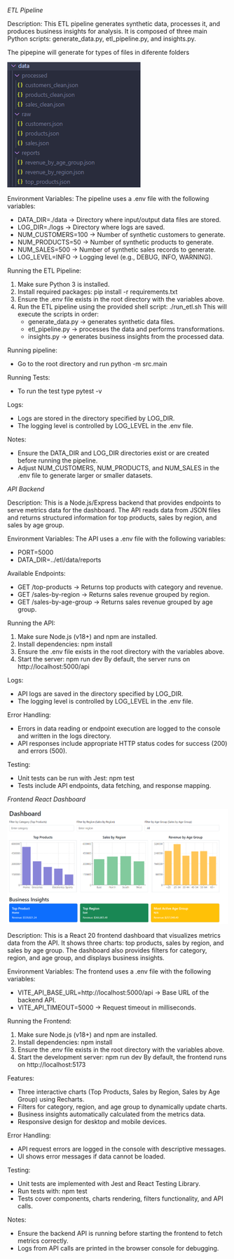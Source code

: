 *ETL Pipeline*

Description: This ETL pipeline generates synthetic data, processes it, and produces business insights for analysis. It is composed of three main Python scripts: generate_data.py, etl_pipeline.py, and insights.py.

The pipepine will generate for types of files in diferente folders

![alt text](etl_result.png)

Environment Variables: The pipeline uses a .env file with the following variables:
* DATA_DIR=./data → Directory where input/output data files are stored.
* LOG_DIR=./logs → Directory where logs are saved.
* NUM_CUSTOMERS=100 → Number of synthetic customers to generate.
* NUM_PRODUCTS=50 → Number of synthetic products to generate.
* NUM_SALES=500 → Number of synthetic sales records to generate.
* LOG_LEVEL=INFO → Logging level (e.g., DEBUG, INFO, WARNING).

Running the ETL Pipeline:
1. Make sure Python 3 is installed.
2. Install required packages: pip install -r requirements.txt
3. Ensure the .env file exists in the root directory with the variables above.
4. Run the ETL pipeline using the provided shell script:
   ./run_etl.sh
   This will execute the scripts in order:
   - generate_data.py → generates synthetic data files.
   - etl_pipeline.py → processes the data and performs transformations.
   - insights.py → generates business insights from the processed data.

Running pipeline:
- Go to the root directory and run python -m src.main

Running Tests:
- To run the test type pytest -v

Logs:
- Logs are stored in the directory specified by LOG_DIR.
- The logging level is controlled by LOG_LEVEL in the .env file.

Notes:
- Ensure the DATA_DIR and LOG_DIR directories exist or are created before running the pipeline.
- Adjust NUM_CUSTOMERS, NUM_PRODUCTS, and NUM_SALES in the .env file to generate larger or smaller datasets.

*API Backend*

Description: This is a Node.js/Express backend that provides endpoints to serve metrics data for the dashboard. The API reads data from JSON files and returns structured information for top products, sales by region, and sales by age group.

Environment Variables: The API uses a .env file with the following variables:
* PORT=5000
* DATA_DIR=../etl/data/reports


Available Endpoints:
- GET /top-products → Returns top products with category and revenue.
- GET /sales-by-region → Returns sales revenue grouped by region.
- GET /sales-by-age-group → Returns sales revenue grouped by age group.

Running the API:
1. Make sure Node.js (v18+) and npm are installed.
2. Install dependencies: npm install
3. Ensure the .env file exists in the root directory with the variables above.
4. Start the server:
   npm run dev
   By default, the server runs on http://localhost:5000/api

Logs:
- API logs are saved in the directory specified by LOG_DIR.
- The logging level is controlled by LOG_LEVEL in the .env file.

Error Handling:
- Errors in data reading or endpoint execution are logged to the console and written in the logs directory.
- API responses include appropriate HTTP status codes for success (200) and errors (500).

Testing:
- Unit tests can be run with Jest:
  npm test
- Tests include API endpoints, data fetching, and response mapping.

*Frontend React Dashboard*

![alt text](frontend_result.png)

Description: This is a React 20 frontend dashboard that visualizes metrics data from the API. It shows three charts: top products, sales by region, and sales by age group. The dashboard also provides filters for category, region, and age group, and displays business insights.

Environment Variables: The frontend uses a .env file with the following variables:
* VITE_API_BASE_URL=http://localhost:5000/api → Base URL of the backend API.
* VITE_API_TIMEOUT=5000 → Request timeout in milliseconds.

Running the Frontend:
1. Make sure Node.js (v18+) and npm are installed.
2. Install dependencies: npm install
3. Ensure the .env file exists in the root directory with the variables above.
4. Start the development server:
   npm run dev
   By default, the frontend runs on http://localhost:5173

Features:
- Three interactive charts (Top Products, Sales by Region, Sales by Age Group) using Recharts.
- Filters for category, region, and age group to dynamically update charts.
- Business insights automatically calculated from the metrics data.
- Responsive design for desktop and mobile devices.

Error Handling:
- API request errors are logged in the console with descriptive messages.
- UI shows error messages if data cannot be loaded.

Testing:
- Unit tests are implemented with Jest and React Testing Library.
- Run tests with:
  npm test
- Tests cover components, charts rendering, filters functionality, and API calls.

Notes:
- Ensure the backend API is running before starting the frontend to fetch metrics correctly.
- Logs from API calls are printed in the browser console for debugging.
